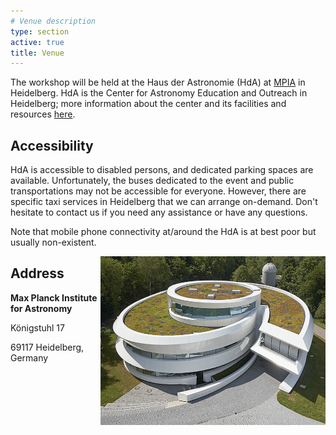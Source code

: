 ```yaml
---
# Venue description
type: section
active: true
title: Venue
---
```



The workshop will be held at the Haus der Astronomie (HdA) at [MPIA](http://www.mpia.de/en/) in Heidelberg. HdA is the Center for Astronomy Education and Outreach in Heidelberg; more information about the center and its facilities and resources [here](http://www.haus-der-astronomie.de/).

## Accessibility

HdA is accessible to disabled persons, and dedicated parking spaces are available. Unfortunately, the buses dedicated to the event and public transportations may not be accessible for everyone. However, there are specific taxi services in Heidelberg that we can arrange on-demand. Don't hesitate to contact us if you need any assistance or have any questions.

Note that mobile phone connectivity at/around the HdA is at best poor but usually non-existent.

<img src="static/img/hda.jpeg" alt="venue" width=360px style="float: right;">

## Address


**Max Planck Institute for Astronomy**

Königstuhl 17

69117 Heidelberg, Germany

[<i class="fa-solid fa-map-location-dot" style="font-size:48px;"></i>](https://goo.gl/maps/pFR9gC1XdBXY6EtY7)
